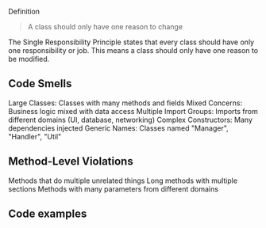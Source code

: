 Definition
>A class should only have one reason to change 
>



The Single Responsibility Principle states that every class should have only one responsibility or job. This means a class should only have one reason to be modified.



## Code Smells

Large Classes: Classes with many methods and fields
Mixed Concerns: Business logic mixed with data access
Multiple Import Groups: Imports from different domains (UI, database, networking)
Complex Constructors: Many dependencies injected
Generic Names: Classes named "Manager", "Handler", "Util"

## Method-Level Violations

Methods that do multiple unrelated things
Long methods with multiple sections
Methods with many parameters from different domains

## Code examples



